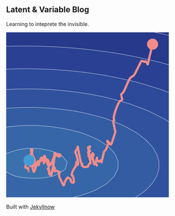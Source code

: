 ## Latent & Variable Blog

Learning to inteprete the invisible.

![logo.png](/images/logo.png)


Built with [Jekyllnow](https://github.com/barryclark/jekyll-now/)

